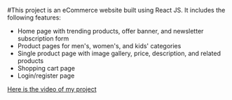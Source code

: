 #This project is an eCommerce website built using React JS. It includes the following features:

- Home page with trending products, offer banner, and newsletter subscription form
- Product pages for men's, women's, and kids' categories
- Single product page with image gallery, price, description, and related products
- Shopping cart page
- Login/register page

[Here is the video of my project](https://www.youtube.com/watch?v=5NqluArhCio)
